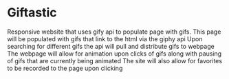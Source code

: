 # Giftastic
Responsive website that uses gify api to populate page with gifs.
This page will be populated with gifs that link to the html via the giphy api
Upon searching for different gifs the api will pull and distribute gifs to webpage
The webpage will allow for animation upon clicks of gifs along with pausing of gifs that are currently being animated
The site will also allow for favorites to be recorded to the page upon clicking 
